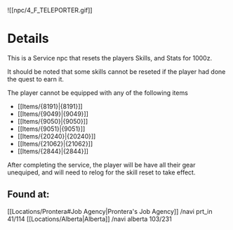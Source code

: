 ![[npc/4_F_TELEPORTER.gif]]

# Details
This is a Service npc that resets the players Skills, and Stats for 1000z. 

It should be noted that some skills cannot be reseted if the player had done the quest to earn it.

The player cannot be equipped with any of the following items

+ [[Items/{8191}|{8191}]]
+ [[Items/{9049}|{9049}]]
+ [[Items/{9050}|{9050}]]
+ [[Items/{9051}|{9051}]]
+ [[Items/{20240}|{20240}]]
+ [[Items/{21062}|{21062}]]
+ [[Items/{2844}|{2844}]]

After completing the service, the player will be have all their gear unequiped, and will need to relog for the skill reset to take effect. 


## Found at:

[[Locations/Prontera#Job Agency|Prontera's Job Agency]] /navi prt_in 41/114
[[Locations/Alberta|Alberta]] /navi alberta 103/231